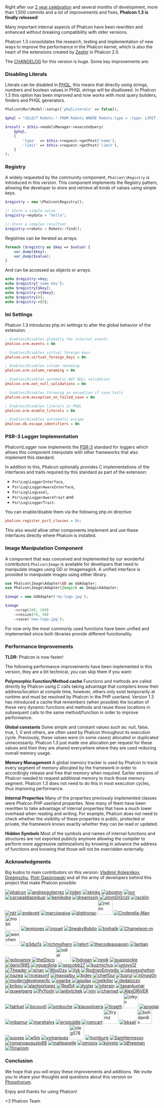 Right after our [2 year celebration](https://blog.phalconphp.com/post/3acec916ae9c026594fe0562ef3013be2cf47247) and several months of development, more than 1,500 commits and a lot of improvements and fixes, **Phalcon 1.3 is finally released**!

Many important internal aspects of Phalcon have been rewritten and enhanced without breaking compatibility with older versions.

Phalcon 1.3 consolidates the research, testing and implementation of new ways to improve the performance in the Phalcon kernel, which is also the heart of the extensions created by [Zephir](http://blog.zephir-lang.com/) in Phalcon 2.0.

The [CHANGELOG](https://github.com/phalcon/cphalcon/blob/master/CHANGELOG) for this version is huge. Some key improvements are:

### Disabling Literals

Literals can be disabled in [PHQL](https://docs.phalconphp.com/en/latest/reference/phql.html), this means that directly using strings, numbers and boolean values in PHQL strings will be disallowed. In Phalcon 1.3 this option has been improved and now works with most query builders, finders and PHQL generators.

```php
Phalcon\Mvc\Model::setup(['phqlLiterals' => false]);

$phql = "SELECT Robots.* FROM Robots WHERE Robots.type = :type: LIMIT :limit:";

$result = $this->modelsManager->executeQuery(
    $phql,
    [
        'type'  => $this->request->getPost('name'),
        'limit' => $this->request->getPost('limit'),
    ]
);
```

### Registry

A widely requested by the community component, `Phalcon\\Registry` is introduced in this version. This component implements the Registry pattern, allowing the developer to store and retrieve all kinds of values using simple keys.

```php
$registry = new \Phalcon\Registry();

// Store a simple value
$registry->mydata = "hello";

// Store a complex resultset
$registry->robots = Robots::find();
```

Registries can be iterated as arrays:

```php
foreach ($registry as $key => $value) {
    var_dump($key);
    var_dump($value);
}
```

And can be accessed as objects or arrays:

```php
echo $registry->key;
echo $registry['some key'];
echo $registry[$key];
echo $registry->{$key};
echo $registry[0];
echo $registry->{0};
```

### Ini Settings

Phalcon 1.3 introduces php.ini settings to alter the global behavior of the extension:

```ini
; Enables/Disables globally the internal events
phalcon.orm.events = On

; Enables/Disables virtual foreign keys
phalcon.orm.virtual_foreign_keys = On

; Enables/Disables column renaming
phalcon.orm.column_renaming = On

; Enables/Disables automatic NOT NULL validation
phalcon.orm.not_null_validations = On

; Enables/Disables throwing an exception if save fails
phalcon.orm.exception_on_failed_save = On

; Enables/Disables literals in PHQL
phalcon.orm.enable_literals = On

; Enables/Disables auttomatic escape
phalcon.db.escape_identifiers = On
```

### PSR-3 Logger Implementation

Phalcon\\Logger now implements the [PSR-3](http://www.php-fig.org/psr/psr-3/) standard for loggers which allows this component interpolate with other frameworks that also implement this standard.

In addition to this, Phalcon optionally provides C implementations of the interfaces and traits required by this standard as part of the extension:

- `Psr\Log\LoggerInterface`,
- `Psr\Log\LoggerAwareInterface`,
- `Psr\Log\LogLevel`,
- `Psr\Log\LoggerAwareTrait` and
- `Psr\Log\LoggerTrait`.

You can enable/disable them via the following php.ini directive:

```ini
phalcon.register_psr3_classes = On;
```

This also would allow other components implement and use these interfaces directly where Phalcon is installed.

### Image Manipulation Component

A component that was conceived and implemented by our wonderful contributors `Phalcon\Image` is available for developers that need to manipulate images using GD or Imagemagick. A unified interface is provided to manipulate images using either library.

```php
use Phalcon\Image\Adapter\GD as GdAdapter;
use Phalcon\Image\Adapter\Imagick as ImagickAdapter;

$image = new GdAdapter('my-logo.jpg');

$image
    ->crop(200, 200)
    ->resize(70, 50)
    ->save('new-logo.jpg');
```

For now only the most commonly used functions have been unified and implemented since both libraries provide different functionality.

### Performance Improvements

**TLDR:** Phalcon is now faster!

The following performance improvements have been implemented in this version, they are a bit technical, you can skip them if you want:

**Polymorphic Function/Method cache**
Functions and methods are called directly by Phalcon using C calls taking advantage that compilers know their address/location at compile time, however, others only exist temporarily at runtime and must be resolved by Phalcon in the PHP userland. Version 1.3 has introduced a cache that remembers (when possible) the location of these very dynamic functions and methods and reuse those locations in subsequent calls to the same method/function in order to improve performance.

**Global constants**
Some simple and constant values such as: null, false, true, 1, 0 and others, are often used by Phalcon throughout its execution cycle. Previously, these values were (in some cases) allocated or duplicated unnecessarily. Phalcon 1.3 just made one allocation per request for these values and then they are shared everywhere where they are used reducing overall memory usage.

**Memory Management**
A global memory tracker is used by Phalcon to track every segment of memory allocated by the framework in order to accordingly release and free that memory when required. Earlier versions of Phalcon needed to request additional memory to track those memory segment. Phalcon 1.3 does not need to do this in most execution cycles, thus improving performance.

**Internal Properties**
Many of the properties previously implemented classes were Phalcon PHP userland properties. Now many of them have been rewritten to take advantage of internal properties that have a much lower overhead when reading and writing. For example, Phalcon does not need to check whether the visibility of these properties is public, protected or private, the framework knows exactly whether they can be read or updated.

**Hidden Symbols**
Most of the symbols and names of internal functions and structures are not exported publicly anymore allowing the compiler to perform more aggressive optimizations by knowing in advance the address of functions and knowing that those will not be overridden externally.

### Acknowledgments

Big kudos to main contributors on this version: [Vladimir Kolesnikov](https://github.com/sjinks), [Dreamszhu](https://github.com/dreamsxin), [Piotr Gasiorowski](https://github.com/WooDzu) and all the army of developers behind this project that make Phalcon possible:

[![phalcon](https://avatars.githubusercontent.com/u/1221505?s=48)](https://github.com/phalcon "phalcon")
[![andresgutierrez](https://avatars.githubusercontent.com/u/213590?s=48)](https://github.com/andresgutierrez "andresgutierrez")
[![niden](https://avatars.githubusercontent.com/u/1073784?s=48)](https://github.com/niden "niden")
[![skinks](https://1.gravatar.com/avatar/f267e1bd107e7a9a8ed60b40493d69b6?d=https%3A%2F%2Fidenticons.github.com%2F687df531e2219852e1c9576ff9010958.png&r=x&s=48)](https://github.com/sjinks "sjinks")
[![xboston](https://avatars.githubusercontent.com/u/201306?s=48)](https://github.com/xboston "xboston")
[![ovr](https://avatars.githubusercontent.com/u/572096?s=48)](https://github.com/ovr "ovr")
[![carvajaldiazeduar](https://avatars.githubusercontent.com/u/1197509?s=48)](https://github.com/carvajaldiazeduar "carvajaldiazeduar")
[![kenjikobe](https://avatars.githubusercontent.com/u/2137523?s=48)](https://github.com/kenjikobe "kenjikobe")
[![dreamsxin](https://avatars.githubusercontent.com/u/314295?s=48)](https://github.com/dreamsxin "dreamsxin")
[![JimmDiGrizli](https://avatars.githubusercontent.com/u/5743712?s=48)](https://github.com/JimmDiGrizli "JimmDiGrizli")
[![racklin](https://avatars.githubusercontent.com/u/21985?s=48)](https://github.com/racklin "racklin")
[![nkt](https://avatars.githubusercontent.com/u/3505878?s=48)](https://github.com/nkt "nkt")
[![endeveit](https://avatars.githubusercontent.com/u/197781?s=48)](https://github.com/endeveit "endeveit")
[![marciopaiva](https://avatars.githubusercontent.com/u/1004306?s=48)](https://github.com/marciopaiva "marciopaiva")
[![digitronac](https://avatars.githubusercontent.com/u/4385803?s=48)](https://github.com/digitronac "digitronac")
<a href="https://github.com/netstu"><img src="https://avatars.githubusercontent.com/u/1104194?" title="netsu" style="height: 48px; width: 48px;" /></a>
[![Cinderella-Man](https://avatars.githubusercontent.com/u/1019893?s=48)](https://github.com/Cinderella-Man "Cinderella-Man")
<a href="https://github.com/mobli"><img src="https://avatars.githubusercontent.com/u/1165083?" title="mobli" style="height: 48px; width: 48px;" /></a>
[![jerejones](https://avatars.githubusercontent.com/u/1229385?s=48)](https://github.com/jerejones "jerejones")
[![inouet](https://avatars.githubusercontent.com/u/2936687?s=48)](https://github.com/inouet "inouet")
[![SneakyBobito](https://avatars.githubusercontent.com/u/3215399?s=48)](https://github.com/SneakyBobito "SneakyBobito")
[![tmihalik](https://avatars.githubusercontent.com/u/440762?s=48)](https://github.com/tmihalik "tmihalik")
[![Chameleon-m](https://avatars.githubusercontent.com/u/3199615?s=48)](https://github.com/Chameleon-m "Chameleon-m")
<a href="https://github.com/wenchen"><img src="https://avatars.githubusercontent.com/u/959457?" title="wenchen" style="height: 48px; width: 48px;" /></a>
[![g3dut1s](https://avatars.githubusercontent.com/u/1171173?s=48)](https://github.com/g3dut1s "g3dut1s")
[![richmulhern](https://avatars.githubusercontent.com/u/1664673?s=48)](https://github.com/richmulhern "richmulhern")
[![relort](https://avatars.githubusercontent.com/u/200741?s=48)](https://github.com/relort "relort")
[![thecodeassassin](https://avatars.githubusercontent.com/u/939775?s=48)](https://github.com/thecodeassassin "thecodeassassin")
[![lantian](https://avatars.githubusercontent.com/u/535545?s=48)](https://github.com/lantian "lantian")
[![golovanov](https://avatars.githubusercontent.com/u/363810?s=48)](https://github.com/golovanov "golovanov")
[![theDisco](https://avatars.githubusercontent.com/u/199368?s=48)](https://github.com/theDisco "theDisco")
<a href="https://github.com/odiel"><img src="https://avatars.githubusercontent.com/u/1323583?" title="odiel" style="height: 48px; width: 48px;" /></a>
[![hdogan](https://avatars.githubusercontent.com/u/777820?s=48)](https://github.com/hdogan "hdogan")
[![nexik](https://avatars.githubusercontent.com/u/70645?s=48)](https://github.com/nexik "nexik")
[![quasipickle](https://avatars.githubusercontent.com/u/1377105?s=48)](https://github.com/quasipickle "quasipickle")
[![dario1985](https://avatars.githubusercontent.com/u/495006?s=48)](https://github.com/dario1985 "dario1985")
[![vguardiola](https://avatars.githubusercontent.com/u/572270?s=48)](https://github.com/vguardiola "vguardiola")
[![sescobb27](https://avatars.githubusercontent.com/u/1157892?s=48)](https://github.com/sescobb27 "sescobb27")
[![kuzmichus](https://avatars.githubusercontent.com/u/430747?s=48)](https://github.com/kuzmichus "kuzmichus")
[![unisys12](https://avatars.githubusercontent.com/u/2092931?s=48)](https://github.com/unisys12 "unisys12")
[![Theader](https://avatars.githubusercontent.com/u/3450760?s=48)](https://github.com/Theader "Theader")
[![sirian](https://avatars.githubusercontent.com/u/897643?s=48)](https://github.com/sirian "sirian")
[![WooDzu](https://avatars.githubusercontent.com/u/2228236?s=48)](https://github.com/WooDzu "WooDzu")
[![ilyk](https://avatars.githubusercontent.com/u/797411?s=48)](https://github.com/ilyk "ilyk")
[![RodrigoEmygdio](https://avatars.githubusercontent.com/u/231096?s=48)](https://github.com/RodrigoEmygdio "RodrigoEmygdio")
[![obayesshelton](https://avatars.githubusercontent.com/u/628720?s=48)](https://github.com/obayesshelton "obayesshelton")
[![nazwa](https://avatars.githubusercontent.com/u/4353913?s=48)](https://github.com/nazwa "nazwa")
[![ricejasonf](https://avatars.githubusercontent.com/u/2257044?s=48)](https://github.com/ricejasonf "ricejasonf")
[![maxgalbu](https://avatars.githubusercontent.com/u/1782571?s=48)](https://github.com/maxgalbu "maxgalbu")
[![kjdev](https://avatars.githubusercontent.com/u/465132?s=48)](https://github.com/kjdev "kjdev")
[![chiefGui](https://avatars.githubusercontent.com/u/1330257?s=48)](https://github.com/chiefGui "chiefGui")
[![tugrul](https://avatars.githubusercontent.com/u/163442?s=48)](https://github.com/tugrul "tugrul")
[![n0nag0n](https://avatars.githubusercontent.com/u/2322095?s=48)](https://github.com/n0nag0n "n0nag0n")
[![moderndeveloperllc](https://avatars.githubusercontent.com/u/1920405?s=48)](https://github.com/moderndeveloperllc "moderndeveloperllc")
[![ogarbe](https://avatars.githubusercontent.com/u/1395245?s=48)](https://github.com/ogarbe "ogarbe")
[![aquilax](https://avatars.githubusercontent.com/u/328067?s=48)](https://github.com/aquilax "aquilax")
[![netkiller](https://avatars.githubusercontent.com/u/245179?s=48)](https://github.com/netkiller "netkiller")
[![dedalozzo](https://avatars.githubusercontent.com/u/311248?s=48)](https://github.com/dedalozzo "dedalozzo")
[![brikou](https://avatars.githubusercontent.com/u/383212?s=48)](https://github.com/brikou "brikou")
[![alantonilopez](https://avatars.githubusercontent.com/u/2019783?s=48)](https://github.com/alantonilopez "alantonilopez")
[![Red54](https://avatars.githubusercontent.com/u/2240638?s=48)](https://github.com/Red54 "Red54")
[![dyster](https://avatars.githubusercontent.com/u/828219?s=48)](https://github.com/dyster "dyster")
[![niterain](https://avatars.githubusercontent.com/u/16836?s=48)](https://github.com/niterain "niterain")
[![tapankumar](https://avatars.githubusercontent.com/u/734522?s=48)](https://github.com/tapankumar "tapankumar")
[![guweigang](https://avatars.githubusercontent.com/u/178500?s=48)](https://github.com/guweigang "guweigang")
[![PyYoshi](https://avatars.githubusercontent.com/u/467255?s=48)](https://github.com/PyYoshi "PyYoshi")
[![ianbytchek](https://avatars.githubusercontent.com/u/1086845?s=48)](https://github.com/ianbytchek "ianbytchek")
[![nini](https://avatars.githubusercontent.com/u/184490?s=48)](https://github.com/nini "nini")
[![charnad](https://avatars.githubusercontent.com/u/458014?s=48)](https://github.com/charnad "charnad")
[![AlexDRiVER](https://avatars.githubusercontent.com/u/837355?s=48)](https://github.com/AlexDRiVER "AlexDRiVER")
[![fabfuel](https://avatars.githubusercontent.com/u/1582291?s=48)](https://github.com/fabfuel "fabfuel")
[![bicouy0](https://avatars.githubusercontent.com/u/174636?s=48)](https://github.com/bicouy0 "bicouy0")
[![jymboche](https://avatars.githubusercontent.com/u/241406?s=48)](https://github.com/jymboche "jymboche")
[![klaussilveira](https://avatars.githubusercontent.com/u/467729?s=48)](https://github.com/klaussilveira "klaussilveira")
[![tiraeth](https://avatars.githubusercontent.com/u/52669?s=48)](https://github.com/tiraeth "tiraeth")
<a href="https://github.com/oikyn"><img src="https://avatars.githubusercontent.com/u/1610541?" title="oikyn" style="height: 48px; width: 48px;" /></a>
[![anggiaj](https://avatars.githubusercontent.com/u/367079?s=48)](https://github.com/anggiaj "anggiaj")
[![mibamur](https://avatars.githubusercontent.com/u/2369894?s=48)](https://github.com/mibamur "mibamur")
[![marshalys](https://avatars.githubusercontent.com/u/344530?s=48)](https://github.com/marshalys "marshalys")
[![eristoddle](https://avatars.githubusercontent.com/u/1260650?s=48)](https://github.com/eristoddle "eristoddle")
[![romcart](https://avatars.githubusercontent.com/u/225970?s=48)](https://github.com/romcart "romcart")
<a href="https://github.com/Xrymz"><img src="https://avatars.githubusercontent.com/u/309405?" title="Xrymz" style="height: 48px; width: 48px;" /></a>
[![kbsali](https://avatars.githubusercontent.com/u/53676?s=48)](https://github.com/kbsali "kbsali")
<a href="https://github.com/bohdan4ik"><img src="https://avatars.githubusercontent.com/u/533048?" title="bohdan4ik" style="height: 48px; width: 48px;" /></a>
[![suxxes](https://avatars.githubusercontent.com/u/141334?s=48)](https://github.com/suxxes "suxxes")
[![w5m](https://avatars.githubusercontent.com/u/3670388?s=48)](https://github.com/w5m "w5m")
[![yvmarques](https://avatars.githubusercontent.com/u/176204?s=48)](https://github.com/yvmarques "yvmarques")
<a href="https://github.com/oleg578"><img src="https://avatars.githubusercontent.com/u/2156733?" title="oleg578" style="height: 48px; width: 48px;" /></a>
[![homburg](https://avatars.githubusercontent.com/u/235886?s=48)](https://github.com/homburg "homburg")
[![SamHennessy](https://avatars.githubusercontent.com/u/119867?s=48)](https://github.com/SamHennessy "SamHennessy")
[![romanoaugusto88](https://avatars.githubusercontent.com/u/996810?s=48)](https://github.com/romanoaugusto88 "romanoaugusto88")
[![mattpavelle](https://avatars.githubusercontent.com/u/867516?s=48)](https://github.com/mattpavelle "mattpavelle")
[![omissis](https://avatars.githubusercontent.com/u/197604?s=48)](https://github.com/omissis "omissis")
[![kolypto](https://avatars.githubusercontent.com/u/2234216?s=48)](https://github.com/kolypto "kolypto")
[![jdfreeman](https://avatars.githubusercontent.com/u/2651238?s=48)](https://github.com/jdfreeman "jdfreeman")
[![11mariom](https://avatars.githubusercontent.com/u/552506?s=48)](https://github.com/11mariom "11mariom")

### Conclusion

We hope that you will enjoy these improvements and additions. We invite you to share your thoughts and questions about this version on [Phosphorum](https://forum.phalconphp.com/).

Enjoy and thanks for using Phalcon!


<3 Phalcon Team
